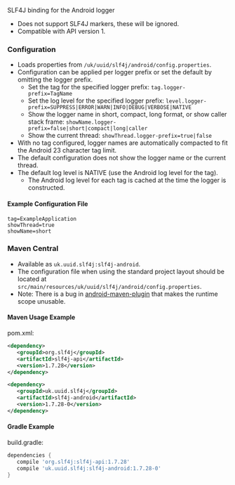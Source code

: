 SLF4J binding for the Android logger

* Does not support SLF4J markers, these will be ignored.
* Compatible with API version 1.

### Configuration

* Loads properties from `/uk/uuid/slf4j/android/config.properties`.
* Configuration can be applied per logger prefix or set the default by omitting the logger prefix.
    * Set the tag for the specified logger prefix:
      `tag.logger-prefix=TagName`
    * Set the log level for the specified logger prefix:
      `level.logger-prefix=SUPPRESS|ERROR|WARN|INFO|DEBUG|VERBOSE|NATIVE`
    * Show the logger name in short, compact, long format, or show caller stack frame:
      `showName.logger-prefix=false|short|compact|long|caller`
    * Show the current thread:
      `showThread.logger-prefix=true|false`
* With no tag configured, logger names are automatically compacted to fit the Android 23 character tag limit. 
* The default configuration does not show the logger name or the current thread.
* The default log level is NATIVE (use the Android log level for the tag).
    * The Android log level for each tag is cached at the time the logger is constructed.

#### Example Configuration File

``` properties
tag=ExampleApplication
showThread=true
showName=short
```

### Maven Central

* Available as `uk.uuid.slf4j:slf4j-android`.
* The configuration file when using the standard project layout should be located at `src/main/resources/uk/uuid/slf4j/android/config.properties`.
* Note: There is a bug in [android-maven-plugin](https://code.google.com/p/maven-android-plugin/issues/detail?id=365) that makes the runtime scope unusable.

#### Maven Usage Example
pom.xml:

``` xml
<dependency>
   <groupId>org.slf4j</groupId>
   <artifactId>slf4j-api</artifactId>
   <version>1.7.28</version>
</dependency>

<dependency>
   <groupId>uk.uuid.slf4j</groupId>
   <artifactId>slf4j-android</artifactId>
   <version>1.7.28-0</version>
</dependency>
```

#### Gradle Example
build.gradle:

``` groovy
dependencies {
   compile 'org.slf4j:slf4j-api:1.7.28'
   compile 'uk.uuid.slf4j:slf4j-android:1.7.28-0'
}
```
